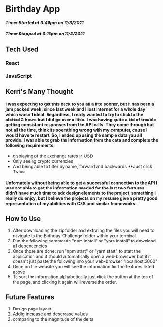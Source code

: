# Birthday App

#### *Timer Started at 3:40pm on 11/3/2021*
#### *Timer Stopped at 6:18pm on 11/3/2021*

## **Tech Used**
### React
### JavaScript

## **Kerri's Many Thought**
#### I was expecting to get this back to you all a litte sooner, but it has been a jam packed week, since last week and I lost internet for a whole day which wasn't ideal. Regardless, I really wanted to try to stick to the alotted 2 hours but I did go over a little. I was having quite a bid of trouble getting consistant responses from the API calls. They come through but not all the time, think its soemthing wrong with my computer, cause I would have to restart. So, I ended up using the sample data you all provide. I was able to grab the information from the data and complete the following requirements:
* displaying of the exchange rates in USD
* Only seeing crypto currencies
* And being able to filter by name, forward and backwards **Just click Twice
#### Unfornately without being able to get a successful connection to the API I was not able to get the information needed for the last two features. I didn't have much time to add design elements to the project, something I really do enjoy, but I believe the projects on my resume give a pretty good representation of my abilities with CSS and similar frameworks.


## **How to Use**
1. After downloading the zip folder and extrating the files you will need to navigate to the Birthday-Challenge folder within your terminal
2. Run the following commands "npm install" or "yarn install" to download all dependencies
3. Once those are done: run "npm start" or "yarn start" to start the application and it should automatically open a web-browswer but if it doesn't just paste the following into your web-browser "localhost:3000"
4. Once on the website you will see the information for the features listed above
5. To sort the information alphabetically just click the button at the top of the page, and clicking it again will reverse the order.



## **Future Features**
1. Design page layout
2. Addig increase and descrease values
3. comparing to the magnitude of the delta
